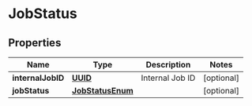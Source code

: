

# JobStatus

## Properties

Name | Type | Description | Notes
------------ | ------------- | ------------- | -------------
**internalJobID** | [**UUID**](UUID.md) | Internal Job ID |  [optional]
**jobStatus** | [**JobStatusEnum**](JobStatusEnum.md) |  |  [optional]



